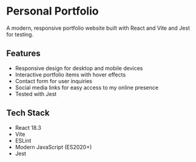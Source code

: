 # Personal Portfolio

A modern, responsive portfolio website built with React and Vite and Jest for testing.

## Features

- Responsive design for desktop and mobile devices
- Interactive portfolio items with hover effects
- Contact form for user inquiries
- Social media links for easy access to my online presence
- Tested with Jest

## Tech Stack

- React 18.3
- Vite
- ESLint
- Modern JavaScript (ES2020+)
- Jest

